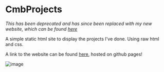 # CmbProjects
*This has been deprecated and has since been replaced with my new website, which can be found [here](https://github.com/29cmb/PersonalWebsite)*

A simple static html site to display the projects I've done. Using raw html and css.

A link to the website can be found [here](https://29cmb.github.io/CmbProjects/), hosted on github pages!

![image](https://github.com/user-attachments/assets/c771102c-91d5-4f86-ab62-50c039fd5393)


